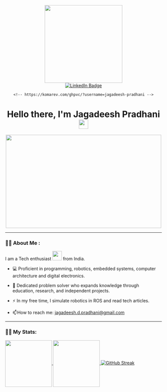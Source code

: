 
<div id="header" align="center">
  <img src="https://i.giphy.com/media/v1.Y2lkPTc5MGI3NjExcWxkNnF5bml3bXJoaGVuNWlzN2lncnV6c2w5OTd6bXB2b3l4cXZlcSZlcD12MV9pbnRlcm5hbF9naWZfYnlfaWQmY3Q9cw/Lg6vO9CNlQmUna1c5i/giphy.gif" width="250" />
</div>

<div id="badges">
  <div align="center">
  <a href="https://www.linkedin.com/in/jagadeesh-pradhani-b81364251/">
    <img src="https://img.shields.io/badge/LinkedIn-blue?style=for-the-badge&logo=linkedin&logoColor=white" alt="LinkedIn Badge"/>
  </a>
    
  
    <!-- https://komarev.com/ghpvc/?username=jagadeesh-pradhani -->


</div>
<div align="center">
<!--<img src="https://komarev.com/ghpvc/?username=Jagadeesh-pradhani&style=flat-square&color=green" alt=""/>-->
<h1>
    Hello there, I'm Jagadeesh Pradhani
  <img src="https://media.giphy.com/media/hvRJCLFzcasrR4ia7z/giphy.gif" width="30px"/>
  
</h1>
<div align="center">
  <img src="https://media.giphy.com/media/l3V0DKL9Jhyz8nKog/giphy.gif" width="500" height="300"/>
</div>
</div>

---
### :man_technologist: About Me :
I am a Tech enthusiast <img src="https://media.giphy.com/media/WUlplcMpOCEmTGBtBW/giphy.gif" width="30"> from India.
- :computer: Proficient in programming, robotics, embedded systems, computer architecture and digital electronics.

- :seedling: Dedicated problem solver who expands knowledge through education, research, and independent projects.

- :zap: In my free time, I simulate robotics in ROS and read tech articles.

- :mailbox:How to reach me: jagadeesh.d.pradhani@gmail.com

---
### :climbing_man: My Stats:

<a href="https://github.com/anuraghazra/github-readme-stats">
  <img height=150 align="center" src="https://github-readme-stats.vercel.app/api?username=Jagadeesh-pradhani&show_icons=true&theme=transparent&rank_icon=github&hide=stars,prs,issues&show_owner=true&include_all_commits=true" />
</a>
<a href="https://github.com/anuraghazra/convoychat">
  <img height=150 align="center" src="https://github-readme-stats.vercel.app/api/top-langs/?username=Jagadeesh-pradhani&hide_progress=true&theme=transparent&layout=compact&langs_count=8&card_width=320" />
</a>
<a href="https://git.io/streak-stats"><img src="https://github-readme-streak-stats.herokuapp.com?user=jagadeesh-pradhani&theme=transparent" alt="GitHub Streak" /></a>

<!--
**fardinkhanz/fardinkhanz** is a ✨ _special_ ✨ repository because its `README.md` (this file) appears on your GitHub profile.

Here are some ideas to get you started:

- 🔭 I’m currently working on ...
- 🌱 I’m currently learning ...
- 👯 I’m looking to collaborate on ...
- 🤔 I’m looking for help with ...
- 💬 Ask me about ...
- 📫 How to reach me: ...
- 😄 Pronouns: ...
- ⚡ Fun fact: ...
-->
